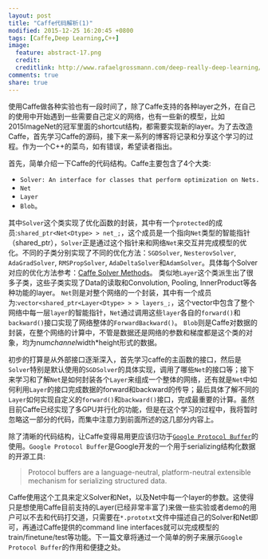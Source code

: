 ```yaml
---
layout: post
title: "Caffe代码解析(1)"
modified: 2015-12-25 16:20:45 +0800
tags: [Caffe,Deep Learning,C++]
image:
  feature: abstract-17.png
  credit: 
  creditlink: http://www.rafaelgrossmann.com/deep-really-deep-learning/
comments: true
share: true
---
```


使用Caffe做各种实验也有一段时间了，除了Caffe支持的各种layer之外，在自己的使用中开始遇到一些需要自己定义的网络，也有一些新的模型，比如2015ImageNet的冠军里面的shortcut结构，都需要实现新的layer。为了去改造Caffe，首先学习Caffe的源码，接下来一系列的博客将记录和分享这个学习的过程。作为一个C++的菜鸟，如有错误，希望读者指出。

首先，简单介绍一下Caffe的代码结构。Caffe主要包含了4个大类:
* `Solver: An interface for classes that perform optimization on Nets.`
* `Net`
* `Layer`
* `Blob`。

其中`Solver`这个类实现了优化函数的封装，其中有一个`protected`的成员:`shared_ptr<Net<Dtype> > net_;`，这个成员是一个指向`Net`类型的智能指针（shared_ptr），`Solver`正是通过这个指针来和网络`Net`来交互并完成模型的优化。不同的子类分别实现了不同的优化方法：`SGDSolver`, `NesterovSolver`, `AdaGradSolver`, `RMSPropSolver`, `AdaDeltaSolver`和`AdamSolver`。具体每个Solver对应的优化方法参考：<a href = "http://caffe.berkeleyvision.org/tutorial/solver.htm">Caffe Solver Methods</a>。
类似地`Layer`这个类派生出了很多子类，这些子类实现了Data的读取和Convolution, Pooling, InnerProduct等各种功能的layer。
`Net`则是对整个网络的一个封装，其中有一个成员为:`vector<shared_ptr<Layer<Dtype> > > layers_;`，这个vector中包含了整个网络中每一层`layer`的智能指针，`Net`通过调用这些`layer`各自的`forward()`和`backward()`接口实现了网络整体的`ForwardBackward()`。
`Blob`则是Caffe对数据的封装，在整个网络的计算中，不管是数据还是网络的参数和梯度都是这个类的对象，均为num*channel*width*height形式的数据。

初步的打算是从外部接口逐渐深入，首先学习caffe的主函数的接口，然后是`Solver`特别是默认使用的`SGDSolver`的具体实现，调用了哪些`Net`的接口等；接下来学习和了解`Net`是如何封装各个`Layer`来组成一个整体的网络，还有就是`Net`中如何利用`Layer`的接口完成数据的forward和backward的传导；最后具体了解不同的`Layer`如何实现自定义的`forward()`和`backward()`接口，完成最重要的计算。虽然目前Caffe已经实现了多GPU并行化的功能，但是在这个学习的过程中，我将暂时忽略这一部分的代码，而集中注意力到前面所述的这几部分内容上。

除了清晰的代码结构，让Caffe变得易用更应该归功于<a href = "https://developers.google.com/protocol-buffers/">`Google Protocol Buffer`</a>的使用。`Google Protocol Buffer`是Google开发的一个用于serializing结构化数据的开源工具:

> Protocol buffers are a language-neutral, platform-neutral extensible mechanism for serializing structured data.

Caffe使用这个工具来定义Solver和Net，以及Net中每一个layer的参数。这使得只是想使用Caffe目前支持的Layer(已经非常丰富了)来做一些实验或者demo的用户可以不去和代码打交道，只需要在`*.prototxt`文件中描述自己的Solver和Net即可，再通过Caffe提供的command line interfaces就可以完成模型的train/finetune/test等功能。下一篇文章将通过一个简单的例子来展示`Google Protocol Buffer`的作用和便捷之处。